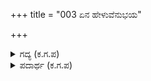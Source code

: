 +++
title = "003 ಏನ ಹೇಳುವೆನುಭಯ"

+++

<details><summary>ಗದ್ಯ (ಕ.ಗ.ಪ) </summary>

3. ಕೌರವ-ಪಾಂಡವ ಸೇನೆಗಳಲ್ಲಿ ಕತ್ತರಿಸಿ ಬಿದ್ದ ಕಾಲಾಳು ಸಮೂಹವನ್ನು, ಮುಗ್ಗುರಿಸಿ ಅಲ್ಲಲ್ಲೆ ಬಿದ್ದುರುಳುತ್ತಿದ್ದ ಆನೆಗಳನ್ನು, ಗುಂಪುಗುಂಪಾಗಿ ಮುಗ್ಗಿರಿಸಿ ಬಿದ್ದ ರಥಗಳನ್ನು ಕುದುರೆಗಳನ್ನು, ಮಾನವರ ಕತ್ತರಿಸಿದ ಮಾಂಸಖಂಡ ರಾಶಿಯನ್ನು, ಪ್ರವಾಹವಾಗಿ ಹರಿಯುತ್ತಿದ್ದ ರಕ್ತಧಾರೆಗಳ ವಿಸ್ತಾರವಾದ ಸಾಗರವನ್ನು ಒಳಗೊಂಡ ಆ ಘೋರ ಸಮರವನ್ನು ಏನೆಂದು ವರ್ಣಿಸಲಿ ?
</details>

<details><summary>ಪದಾರ್ಥ (ಕ.ಗ.ಪ) </summary>

ಲೂನ-ಕತ್ತರಿಸಿದ, ಹೊದರೆದ್ದು ಮುಗಿದ-ಗುಂಪು ಗುಂಪಾಗಿ ಮುಗ್ಗರಿಸಿದ, ವಾಜಿ-ಕುದುರೆ, ದೊಂಡೆ-ರಾಶಿ, ರುಧಿರ-ರಕ್ತ, ಹರಹುಗಳ ಪೂರ-ಪ್ರವಾಹದ ಸಾಗರ, ವಿಗಡ ವಿಗ್ರಹ-ಘೋರಸಮರ
</details>
